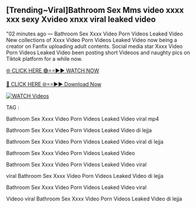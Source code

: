 ## [Trending~Viral]Bathroom Sex Mms video xxxx xxx sexy Xvideo xnxx viral leaked video


"02 minutes ago —  Bathroom Sex Xxxx Video Porn Videos Leaked Video New collections of   Xxxx Video Porn Videos Leaked Video now being a creator on Fanfix uploading adult contents. Social media star   Xxxx Video Porn Videos Leaked Video been posting short Videoos and naughty pics on Tiktok platform for a while now.


[🌐 CLICK HERE 🟢==►► WATCH NOW](https://cutt.ly/mrqM9kNd)

[🔴 CLICK HERE 🌐==►► Download Now](https://cutt.ly/mrqM9kNd)

[![WATCH Videos](https://i.imgur.com/dJHk4Zq.gif)](https://cutt.ly/mrqM9kNd)


TAG :

Bathroom Sex Xxxx Video Porn Videos Leaked Video viral mp4

Bathroom Sex Xxxx Video Porn Videos Leaked Video di lejja

Bathroom Sex Xxxx Video Porn Videos Leaked Video viral di lejja

Bathroom Sex Xxxx Video Porn Videos Leaked Video

Bathroom Sex Xxxx Video Porn Videos Leaked Video viral

viral Bathroom Sex Xxxx Video Porn Videos Leaked Video di lejja

Bathroom Sex Xxxx Video Porn Videos Leaked Video viral

Videoo viral Bathroom Sex Xxxx Video Porn Videos Leaked Video di lejja
